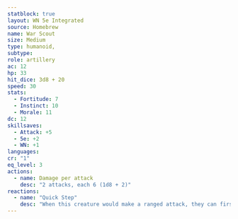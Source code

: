 ```yaml
---
statblock: true
layout: WN 5e Integrated
source: Homebrew
name: War Scout
size: Medium
type: humanoid,
subtype: 
role: artillery
ac: 12
hp: 33
hit_dice: 3d8 + 20
speed: 30
stats:
  - Fortitude: 7 
  - Instinct: 10
  - Morale: 11
dc: 12
skillsaves:
  - Attack: +5
  - 5e: +2
  - WN: +1
languages: 
cr: "1"
eq_level: 3
actions:
  - name: Damage per attack
    desc: "2 attacks, each 6 (1d8 + 2)"
reactions:
  - name: "Quick Step"
    desc: "When this creature would make a ranged attack, they can first move 5 feet without provoking opportunity attacks."
---
```

